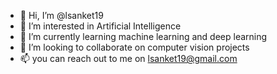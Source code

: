- 👋 Hi, I’m @lsanket19
- 👀 I’m interested in Artificial Intelligence
- 🌱 I’m currently learning machine learning and deep learning
- 💞️ I’m looking to collaborate on computer vision projects
- 📫 you can reach out to me on lsanket19@gmail.com

<!---
lsanket19/lsanket19 is a ✨ special ✨ repository because its `README.md` (this file) appears on your GitHub profile.
You can click the Preview link to take a look at your changes.
--->
